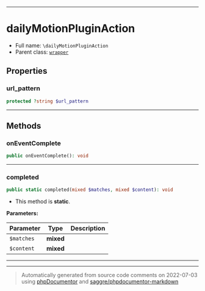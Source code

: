 ***

# dailyMotionPluginAction





* Full name: `\dailyMotionPluginAction`
* Parent class: [`wrapper`](./yxorP/inc/wrapper.md)



## Properties


### url_pattern



```php
protected ?string $url_pattern
```






***

## Methods


### onEventComplete



```php
public onEventComplete(): void
```











***

### completed



```php
public static completed(mixed $matches, mixed $content): void
```



* This method is **static**.




**Parameters:**

| Parameter | Type | Description |
|-----------|------|-------------|
| `$matches` | **mixed** |  |
| `$content` | **mixed** |  |




***


***
> Automatically generated from source code comments on 2022-07-03 using [phpDocumentor](http://www.phpdoc.org/) and [saggre/phpdocumentor-markdown](https://github.com/Saggre/phpDocumentor-markdown)
